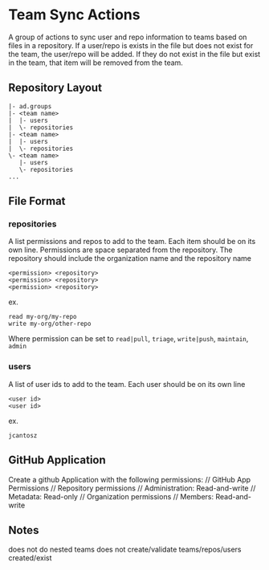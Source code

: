 # Team Sync Actions
A group of actions to sync user and repo information to teams based on files in a repository. If a user/repo is exists in the file but does not exist for the team, the user/repo will be added. If they do not exist in the file but exist in the team, that item will be removed from the team.

## Repository Layout
```
|- ad.groups
|- <team name>
|  |- users
|  \- repositories
|- <team name>
|  |- users
|  \- repositories
\- <team name>
   |- users
   \- repositories
...
```

## File Format
### repositories
A list permissions and repos to add to the team. Each item should be on its own line. Permissions are space separated from the repository. The repository should include the organization name and the repository name
```
<permission> <repository>
<permission> <repository>
<permission> <repository>
```
ex.
```
read my-org/my-repo
write my-org/other-repo
```
Where permission can be set to `read|pull`, `triage`, `write|push`, `maintain`, `admin`

### users
A list of user ids to add to the team. Each user should be on its own line
```
<user id>
<user id>
```
ex.
```
jcantosz
```

## GitHub Application
Create a github Application with the following permissions:
// GitHub App Permissions
// Repository permissions
// Administration: Read-and-write
// Metadata: Read-only
// Organization permissions
// Members: Read-and-write


## Notes
does not do nested teams
does not create/validate teams/repos/users created/exist
